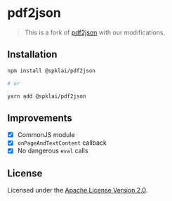 # pdf2json

> This is a fork of [pdf2json](https://github.com/modesty/pdf2json) with our modifications.

## Installation

```bash
npm install @spklai/pdf2json

# or

yarn add @spklai/pdf2json
```

## Improvements

- [x] CommonJS module
- [x] `onPageAndTextContent` callback
- [x] No dangerous `eval` calls

## License

Licensed under the [Apache License Version 2.0](https://github.com/modesty/pdf2json/blob/scratch/quadf-forms/license.txt).
